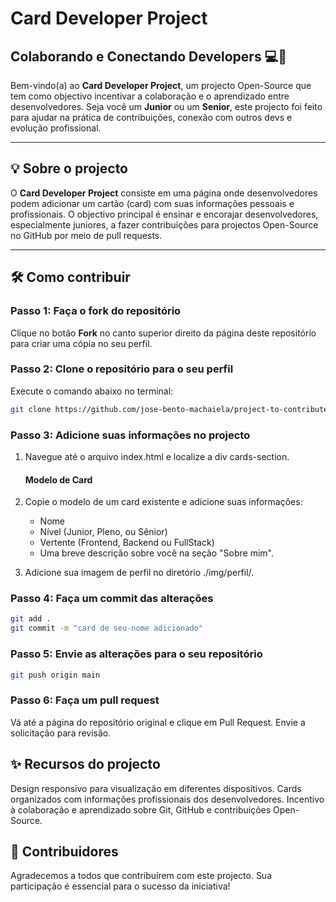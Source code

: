 # Card Developer Project

## Colaborando e Conectando Developers 💻💚

Bem-vindo(a) ao **Card Developer Project**, um projecto Open-Source que tem como objectivo incentivar a colaboração e o aprendizado entre desenvolvedores. Seja você um **Junior** ou um **Senior**, este projecto foi feito para ajudar na prática de contribuições, conexão com outros devs e evolução profissional.

---

## 💡 Sobre o projecto

O **Card Developer Project** consiste em uma página onde desenvolvedores podem adicionar um cartão (card) com suas informações pessoais e profissionais. O objectivo principal é ensinar e encorajar desenvolvedores, especialmente juniores, a fazer contribuições para projectos Open-Source no GitHub por meio de pull requests.

---

## 🛠️ Como contribuir

### Passo 1: Faça o fork do repositório
Clique no botão **Fork** no canto superior direito da página deste repositório para criar uma cópia no seu perfil.

### Passo 2: Clone o repositório para o seu perfil
Execute o comando abaixo no terminal:
```bash
git clone https://github.com/jose-bento-machaiela/project-to-contribute.git

```

### Passo 3: Adicione suas informações no projecto 

1. Navegue até o arquivo index.html e localize a div cards-section.

    #### Modelo de Card

2. Copie o modelo de um card existente e adicione suas informações:
    - Nome
    - Nível (Junior, Pleno, ou Sênior)
    - Vertente (Frontend, Backend ou FullStack)
    - Uma breve descrição sobre você na seção "Sobre mim".
3. Adicione sua imagem de perfil no diretório ./img/perfil/.


### Passo 4: Faça um commit das alterações

```bash
git add .
git commit -m "card de seu-nome adicionado"
```

### Passo 5: Envie as alterações para o seu repositório
```bash
git push origin main
```

### Passo 6: Faça um pull request
Vá até a página do repositório original e clique em Pull Request. Envie a solicitação para revisão.

## ✨ Recursos do projecto
Design responsivo para visualização em diferentes dispositivos.
Cards organizados com informações profissionais dos desenvolvedores.
Incentivo à colaboração e aprendizado sobre Git, GitHub e contribuições Open-Source.

## 🤝 Contribuidores
Agradecemos a todos que contribuírem com este projecto. Sua participação é essencial para o sucesso da iniciativa!